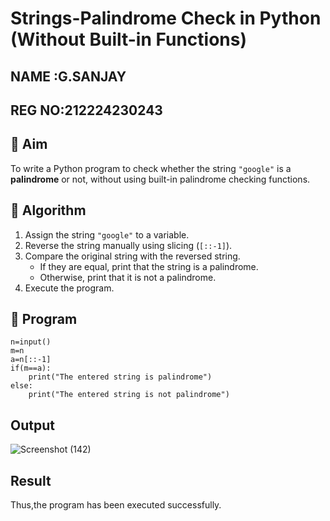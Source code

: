 # Strings-Palindrome Check in Python (Without Built-in Functions)
## NAME :G.SANJAY
## REG NO:212224230243
## 🎯 Aim
To write a Python program to check whether the string `"google"` is a **palindrome** or not, without using built-in palindrome checking functions.

## 🧠 Algorithm
1. Assign the string `"google"` to a variable.
2. Reverse the string manually using slicing (`[::-1]`).
3. Compare the original string with the reversed string.
   - If they are equal, print that the string is a palindrome.
   - Otherwise, print that it is not a palindrome.
4. Execute the program.

## 🧾 Program
```
n=input()
m=n
a=n[::-1]
if(m==a):
    print("The entered string is palindrome")
else:
    print("The entered string is not palindrome")
```
## Output
![Screenshot (142)](https://github.com/user-attachments/assets/37a520cc-8193-4412-9175-8e9641a46eb6)

## Result
Thus,the program has been executed successfully.
